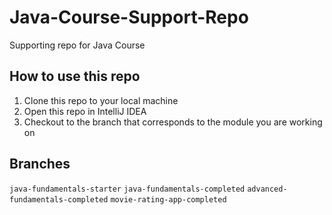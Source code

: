 # Java-Course-Support-Repo
Supporting repo for Java Course

## How to use this repo

1. Clone this repo to your local machine
2. Open this repo in IntelliJ IDEA
3. Checkout to the branch that corresponds to the module you are working on

## Branches

`java-fundamentals-starter`
`java-fundamentals-completed`
`advanced-fundamentals-completed` 
`movie-rating-app-completed`